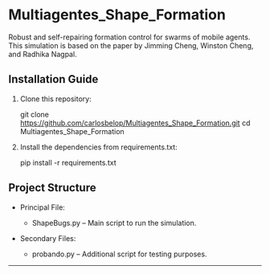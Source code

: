# Multiagentes_Shape_Formation

Robust and self-repairing formation control for swarms of mobile agents. This simulation is based on the paper by Jimming Cheng, Winston Cheng, and Radhika Nagpal.

## Installation Guide

1. Clone this repository:

   git clone https://github.com/carlosbelop/Multiagentes_Shape_Formation.git
   cd Multiagentes_Shape_Formation

2. Install the dependencies from requirements.txt:

   pip install -r requirements.txt

## Project Structure

- Principal File: 
  - ShapeBugs.py – Main script to run the simulation.

- Secondary Files:
  - probando.py – Additional script for testing purposes.

---
